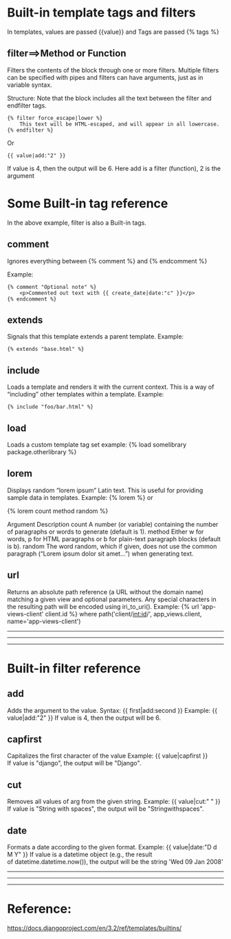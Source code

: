 ﻿# Built-in template tags and filters
In templates, values are passed  {{value}} and Tags are passed {% tags %}
## filter==>Method or Function
Filters the contents of the block through one or more filters. Multiple filters can be specified with pipes and filters can have arguments, just as in variable syntax.

Structure:
Note that the block includes all the text between the filter and endfilter tags.
```
{% filter force_escape|lower %}
	This text will be HTML-escaped, and will appear in all lowercase.	
{% endfilter %}
```
Or
```
{{ value|add:"2" }}
```
If value is 4, then the output will be 6.
Here add is a filter (function), 2 is the argument


# Some Built-in tag reference
In the above example, filter is also a Built-in tags.
## comment
Ignores everything between {% comment %} and {% endcomment %}

Example:

```
{% comment "Optional note" %}
	<p>Commented out text with {{ create_date|date:"c" }}</p> 
{% endcomment %} 
```



## extends
Signals that this template extends a parent template.
Example:
``` 
{% extends "base.html" %} 
```


## include
Loads a template and renders it with the current context. This is a way of “including” other templates within a template.
Example:
```
{% include "foo/bar.html" %} 
```


## load
Loads a custom template tag set
example:
{% load somelibrary package.otherlibrary %}

## lorem
Displays random “lorem ipsum” Latin text. This is useful for providing sample data in templates.
Example:
{% lorem %}
or

{% lorem count method random %}


Argument
Description
count
A number (or variable) containing the number of paragraphs or words to generate (default is 1).
method
Either w for words, p for HTML paragraphs or b for plain-text paragraph blocks (default is b).
random
The word random, which if given, does not use the common paragraph (“Lorem ipsum dolor sit amet…”) when generating text.

## url
Returns an absolute path reference (a URL without the domain name) matching a given view and optional parameters. Any special characters in the resulting path will be encoded using iri_to_uri().
Example:
{% url 'app-views-client' client.id %}
where
path('client/<int:id>/', app_views.client, name='app-views-client')

***
***
***




# Built-in filter reference
## add
Adds the argument to the value.
Syntax:
{{ first|add:second }}
Example:
{{ value|add:"2" }}
If value is 4, then the output will be 6.

## capfirst
Capitalizes the first character of the value
Example:
{{ value|capfirst }}
If value is "django", the output will be "Django".

## cut
Removes all values of arg from the given string.
Example:
{{ value|cut:" " }}
If value is "String with spaces", the output will be "Stringwithspaces".

## date
Formats a date according to the given format.
Example:
{{ value|date:"D d M Y" }}
If value is a datetime object (e.g., the result of datetime.datetime.now()), the output will be the string 'Wed 09 Jan 2008'

***
***
***

# Reference:
https://docs.djangoproject.com/en/3.2/ref/templates/builtins/



